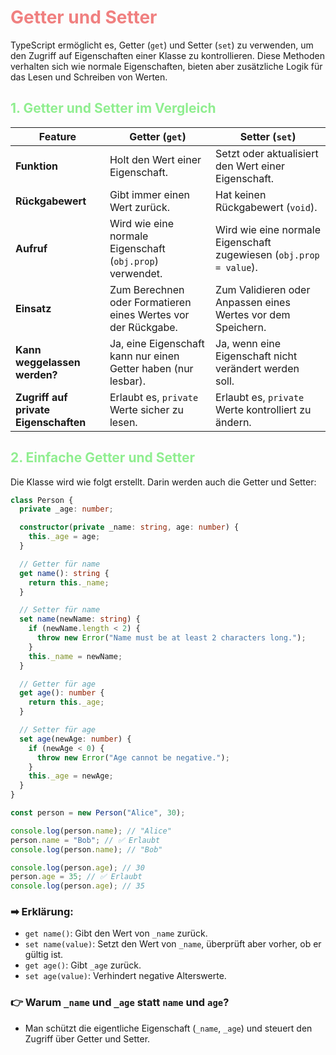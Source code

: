 # <span style="color: lightcoral">Getter und Setter

TypeScript ermöglicht es, Getter (`get`) und Setter (`set`) zu verwenden, um den Zugriff auf Eigenschaften einer Klasse zu kontrollieren. Diese Methoden verhalten sich wie normale Eigenschaften, bieten aber zusätzliche Logik für das Lesen und Schreiben von Werten.

## <span style="color: lightgreen"> 1. Getter und Setter im Vergleich

| Feature                               | Getter (`get`)                                                 | Setter (`set`)                                                     |
| ------------------------------------- | -------------------------------------------------------------- | ------------------------------------------------------------------ |
| **Funktion**                          | Holt den Wert einer Eigenschaft.                               | Setzt oder aktualisiert den Wert einer Eigenschaft.                |
| **Rückgabewert**                      | Gibt immer einen Wert zurück.                                  | Hat keinen Rückgabewert (`void`).                                  |
| **Aufruf**                            | Wird wie eine normale Eigenschaft (`obj.prop`) verwendet.      | Wird wie eine normale Eigenschaft zugewiesen (`obj.prop = value`). |
| **Einsatz**                           | Zum Berechnen oder Formatieren eines Wertes vor der Rückgabe.  | Zum Validieren oder Anpassen eines Wertes vor dem Speichern.       |
| **Kann weggelassen werden?**          | Ja, eine Eigenschaft kann nur einen Getter haben (nur lesbar). | Ja, wenn eine Eigenschaft nicht verändert werden soll.             |
| **Zugriff auf private Eigenschaften** | Erlaubt es, `private` Werte sicher zu lesen.                   | Erlaubt es, `private` Werte kontrolliert zu ändern.                |

## <span style="color: lightgreen">2. Einfache Getter und Setter

Die Klasse wird wie folgt erstellt. Darin werden auch die Getter und Setter:

```ts
class Person {
  private _age: number;

  constructor(private _name: string, age: number) {
    this._age = age;
  }

  // Getter für name
  get name(): string {
    return this._name;
  }

  // Setter für name
  set name(newName: string) {
    if (newName.length < 2) {
      throw new Error("Name must be at least 2 characters long.");
    }
    this._name = newName;
  }

  // Getter für age
  get age(): number {
    return this._age;
  }

  // Setter für age
  set age(newAge: number) {
    if (newAge < 0) {
      throw new Error("Age cannot be negative.");
    }
    this._age = newAge;
  }
}

const person = new Person("Alice", 30);

console.log(person.name); // "Alice"
person.name = "Bob"; // ✅ Erlaubt
console.log(person.name); // "Bob"

console.log(person.age); // 30
person.age = 35; // ✅ Erlaubt
console.log(person.age); // 35
```
### ➡ Erklärung:
- `get name()`: Gibt den Wert von `_name` zurück.
- `set name(value)`: Setzt den Wert von `_name`, überprüft aber vorher, ob er gültig ist.
- `get age()`: Gibt `_age` zurück.
- `set age(value)`: Verhindert negative Alterswerte.

### 👉 Warum `_name` und `_age` statt `name` und `age`?
- Man schützt die eigentliche Eigenschaft (`_name`, `_age`) und steuert den Zugriff über Getter und Setter.
